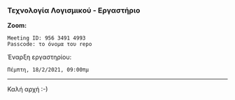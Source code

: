 ### Τεχνολογία Λογισμικού - Εργαστήριο

__Zoom:__

    Meeting ID: 956 3491 4993
    Passcode: το όνομα του repo

Έναρξη εργαστηρίου:

    Πέμπτη, 18/2/2021, 09:00πμ

---
Καλή αρχή :-)
